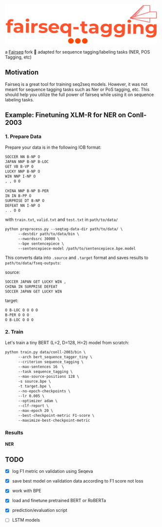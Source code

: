 
<img src="logo/logo.png" width="500" height="130">

   a [Fairseq](https://github.com/pytorch/fairseq) fork :fork_and_knife: adapted for sequence tagging/labeling tasks (NER, POS Tagging, etc) 


## Motivation
Fairseq is a great tool for training seq2seq models. However, it was not meant for sequence tagging tasks such as Ner or PoS tagging, etc. This should help you utilize the full power of fairseq while using it on sequence labeling tasks.


## Example: Finetuning XLM-R for NER on Conll-2003

### 1. Prepare Data

Prepare your data is in the following IOB format: 

```
SOCCER NN B-NP O
JAPAN NNP B-NP B-LOC
GET VB B-VP O
LUCKY NNP B-NP O
WIN NNP I-NP O
, , O O

CHINA NNP B-NP B-PER
IN IN B-PP O
SURPRISE DT B-NP O
DEFEAT NN I-NP O
. . O O
```
with `train.txt`, `valid.txt` and `test.txt` in `path/to/data/`

```
python preprocess.py --seqtag-data-dir path/to/data/ \
      --destdir path/to/data/bin \
      --nwordssrc 30000 \
      --bpe sentencepiece \
      --sentencepiece-model /path/to/sentencepiece.bpe.model
```

This converts data into `.source` and `.target` format and saves results to `path/to/data/fseq-outputs`:

source:
```
SOCCER JAPAN GET LUCKY WIN ,
CHINA IN SURPRISE DEFEAT
SOCCER JAPAN GET LUCKY WIN
```
target:
```
O B-LOC O O O O
B-PER O O O
O B-LOC O O O
```


### 2. Train 
Let's train a tiny BERT (L=2, D=128, H=2) model from scratch:

```
python train.py data/conll-2003/bin \ 
      --arch bert_sequence_tagger_tiny \
      --criterion sequence_tagging \
      --max-sentences 16  \
      --task sequence_tagging \
      --max-source-positions 128 \
      -s source.bpe \
      -t target.bpe \
      --no-epoch-checkpoints \
      --lr 0.005 \
      --optimizer adam \
      --clf-report \
      --max-epoch 20 \
      --best-checkpoint-metric F1-score \
      --maximize-best-checkpoint-metric
```

### Results

#### NER





## TODO

- [x] log F1 metric on validation using Seqeva
- [x] save best model on validation data according to F1 score not loss
- [x] work with BPE
- [x] load and finetune pretrained BERT or RoBERTa 
- [x] prediction/evaluation script
- [ ] LSTM models


